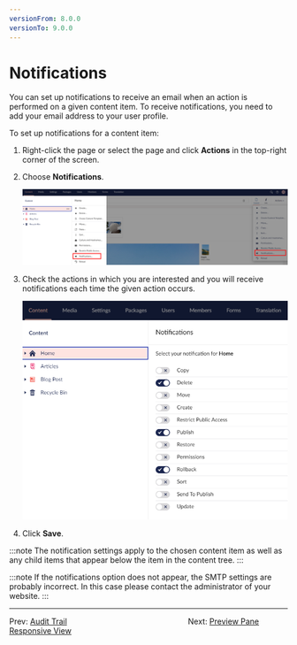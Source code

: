 ```yaml
---
versionFrom: 8.0.0
versionTo: 9.0.0
---
```


# Notifications

You can set up notifications to receive an email when an action is performed on a given content item. To receive notifications, you need to add your email address to your user profile.

To set up notifications for a content item:

1. Right-click the page or select the page and click **Actions** in the top-right corner of the screen.
2. Choose **Notifications**.

    ![Notifications Menu](images/Notifications-menu.png)
3. Check the actions in which you are interested and you will receive notifications each time the given action occurs.

    ![notifications.jpg](images/notifications-v9.png)
4. Click **Save**.

:::note
The notification settings apply to the chosen content item as well as any child items that appear below the item in the content tree.
:::

:::note
If the notifications option does not appear, the SMTP settings are probably incorrect. In this case please contact the administrator of your website.
:::

---

Prev: [Audit Trail](../Audit-Trail/index.md) &emsp; &emsp; &emsp; &emsp; &emsp; &emsp; &emsp; &emsp; &emsp; &emsp; &emsp; &emsp; Next: [Preview Pane Responsive View](../Preview-Pane-Responsive-View/index.md)
